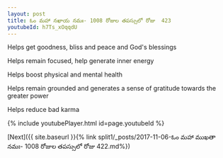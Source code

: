 ```yaml
---
layout: post
title: ఓం మహా నఖాయ నమః- 1008 రోజుల తపస్సులో రోజు  423
youtubeId: h7Ts_xOqqdU
---
```

 
 
Helps get goodness, bliss and peace and God's blessings
 
Helps remain focused, help generate inner energy 
 
Helps boost physical and mental health 
 
Helps remain grounded and generates a sense of gratitude towards the greater power 
 
Helps reduce bad karma
 
 
 
 


{% include youtubePlayer.html id=page.youtubeId %}
 
[Next]({{ site.baseurl }}{% link  split1/_posts/2017-11-06-ఓం మహా ముఖతా నమః- 1008 రోజుల తపస్సులో రోజు  422.md%})
 
